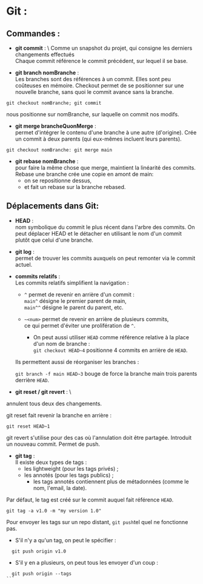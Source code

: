 # Git :
## Commandes :
- **git commit** : \ 
Comme un snapshot du projet, qui consigne les derniers changements effectués  
Chaque commit référence le commit précédent, sur lequel il se base.

- **git branch nomBranche** : \
Les branches sont des références à un commit.
Elles sont peu coûteuses en mémoire.
Checkout permet de se positionner sur une nouvelle branche,
sans quoi le commit avance sans la branche.

```git 
git checkout nomBranche; git commit
```

nous positionne sur nomBranche,
sur laquelle on commit nos modifs.

- **git merge brancheQuonMerge** :\
permet d'intégrer le contenu d'une branche à une autre (d'origine). Crée un commit à deux parents (qui eux-mêmes incluent leurs parents).

```git
git checkout nomBranche: git merge main
```

- **git rebase nomBranche** :\
pour faire la même chose que merge, maintient la linéarité des commits. 
Rebase une branche crée une copie en amont de main:
	- on se repositionne dessus,
	- et fait un rebase sur la branche rebased.

	
## Déplacements dans Git:
- **HEAD** :  
nom symbolique du commit le plus récent dans l'arbre des commits. On peut déplacer HEAD et le détacher en utilisant le nom d'un commit plutôt que celui d'une branche.

- **git log** :  
permet de trouver les commits auxquels on peut remonter via le commit actuel.
	
- **commits relatifs** :  
Les commits relatifs simplifient la navigation :
  
  - `^` permet de revenir en arrière d'un commit :  
  `main^` désigne le premier parent de main,  
  `main^^` désigne le parent du parent, etc.

  - `~<num>` permet de revenir en arrière de plusieurs commits,  
    ce qui permet d'éviter une prolifération de `^`.

    - On peut aussi utiliser `HEAD` comme référence relative à la place d'un nom de branche :  
    `git checkout HEAD~4` positionne 4 commits en arrière de `HEAD`.
	
  Ils permettent aussi de réorganiser les branches :
		
    `git branch -f main HEAD~3` bouge de force la branche main trois parents derrière `HEAD`.

- **git reset / git revert** : \

annulent tous deux des changements.

git reset fait revenir la branche en arrière :  
```git
git reset HEAD~1
```

git revert s'utilise pour des cas où l'annulation doit être partagée. Introduit un nouveau commit. Permet de push.

- **git tag** :  
Il existe deux types de tags :
  - les lightweight (pour les tags privés) ;
  - les annotés (pour les tags publics) ;
    - les tags annotés contiennent plus de métadonnées (comme le nom, l'email, la date).
    
Par défaut, le tag est créé sur le commit auquel fait référence `HEAD`.
```
git tag -a v1.0 -m "my version 1.0"
```

Pour envoyer les tags sur un repo distant, `git push`tel quel ne fonctionne pas.
  - S'il n'y a qu'un tag, on peut le spécifier :
  ```
    git push origin v1.0
  ```
  - S'il y en a plusieurs, on peut tous les envoyer d'un coup :
  ````
    git push origin --tags
  ```

